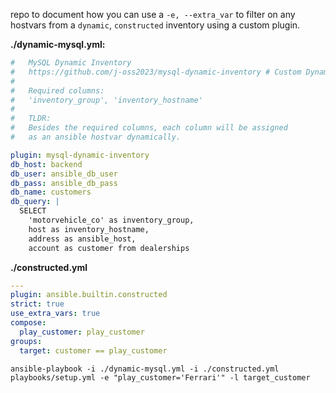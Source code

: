 repo to document how you can use a `-e, --extra_var` to filter on any hostvars from a `dynamic`, `constructed` inventory using a custom plugin.


**./dynamic-mysql.yml:**
```yaml
#   MySQL Dynamic Inventory
#   https://github.com/j-oss2023/mysql-dynamic-inventory # Custom Dynamic Plugin
#   
#   Required columns: 
#   'inventory_group', 'inventory_hostname'
#
#   TLDR:
#   Besides the required columns, each column will be assigned 
#   as an ansible hostvar dynamically.

plugin: mysql-dynamic-inventory
db_host: backend
db_user: ansible_db_user
db_pass: ansible_db_pass
db_name: customers
db_query: |
  SELECT 
    'motorvehicle_co' as inventory_group,
    host as inventory_hostname,
    address as ansible_host,
    account as customer from dealerships
```

**./constructed.yml**
```yaml
---
plugin: ansible.builtin.constructed
strict: true
use_extra_vars: true
compose:
  play_customer: play_customer
groups:
  target: customer == play_customer
```


`ansible-playbook -i ./dynamic-mysql.yml -i ./constructed.yml playbooks/setup.yml -e "play_customer='Ferrari'" -l target_customer`
